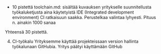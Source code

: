 * 10 pistettä toolchain.md: sisältää kuvauksen yritykselle suunnitellusta työkaluketjusta aina käytetyistä IDE (Integrated development environment) CI ratkaisuun saakka. Perustelkaa valintaa lyhyesti. Pituus n. ainakin 1000 sanaa

Yhteensä 30 pistettä.



4. CI-työkalu
Yrityksemme käyttää projekteissaan version hallinta työkalunaan GitHubia. Yritys päätyi käyttämään GitHub